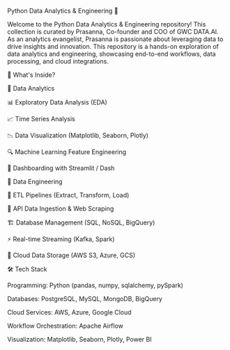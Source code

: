 Python Data Analytics & Engineering 🚀

Welcome to the Python Data Analytics & Engineering repository! This collection is curated by Prasanna, Co-founder and COO of GWC DATA.AI. As an analytics evangelist, Prasanna is passionate about leveraging data to drive insights and innovation. This repository is a hands-on exploration of data analytics and engineering, showcasing end-to-end workflows, data processing, and cloud integrations.

📌 What's Inside?

🔹 Data Analytics

📊 Exploratory Data Analysis (EDA)

📈 Time Series Analysis

📉 Data Visualization (Matplotlib, Seaborn, Plotly)

🔍 Machine Learning Feature Engineering

📌 Dashboarding with Streamlit / Dash

🔹 Data Engineering

🔄 ETL Pipelines (Extract, Transform, Load)

🔗 API Data Ingestion & Web Scraping

🏗 Database Management (SQL, NoSQL, BigQuery)

⚡ Real-time Streaming (Kafka, Spark)

📂 Cloud Data Storage (AWS S3, Azure, GCS)

🛠 Tech Stack

Programming: Python (pandas, numpy, sqlalchemy, pySpark)

Databases: PostgreSQL, MySQL, MongoDB, BigQuery

Cloud Services: AWS, Azure, Google Cloud

Workflow Orchestration: Apache Airflow

Visualization: Matplotlib, Seaborn, Plotly, Power BI
